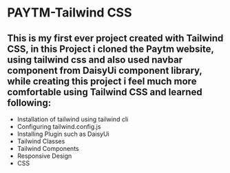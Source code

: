 # PAYTM-Tailwind CSS

## This is my first ever project created with Tailwind CSS, in this Project i cloned the Paytm website, using tailwind css and also used navbar component from DaisyUi component library, while creating this project i feel much more comfortable using Tailwind CSS and learned following:

- Installation of tailwind using tailwind cli
- Configuring tailwind.config.js
- Installing Plugin such as DaisyUi
- Tailwind Classes
- Tailwind Components
- Responsive Design
- CSS

